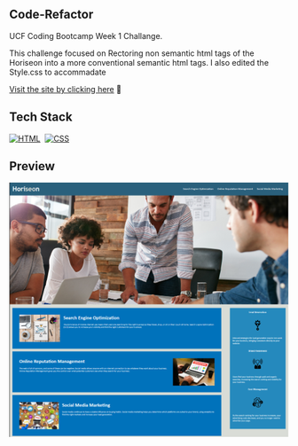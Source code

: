 ## Code-Refactor

UCF Coding Bootcamp Week 1 Challange. 

This challenge focused on Rectoring non semantic  html tags of the Horiseon into a more conventional semantic html tags. I also edited the Style.css to accommadate 

<a href="https://cpicha20.github.io/Code-Refactor/" target="_blank">Visit the site by clicking here</a> 🚀


## Tech Stack

[![HTML](https://img.shields.io/badge/html5%20-%23E34F26.svg?&style=for-the-badge&logo=html5&logoColor=white)](https://github.com/jigar-sable/Portfolio-Website/search?l=html)&nbsp;
[![CSS](https://img.shields.io/badge/css3%20-%231572B6.svg?&style=for-the-badge&logo=css3&logoColor=white)](https://github.com/jigar-sable/Portfolio-Website/search?l=css)&nbsp;

## Preview 

![Page Preview](/assets/images/preview.png)